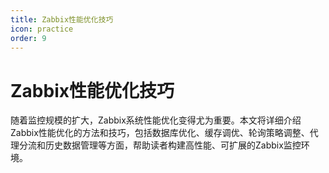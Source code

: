 ```yaml
---
title: Zabbix性能优化技巧
icon: practice
order: 9
---
```


# Zabbix性能优化技巧

随着监控规模的扩大，Zabbix系统性能优化变得尤为重要。本文将详细介绍Zabbix性能优化的方法和技巧，包括数据库优化、缓存调优、轮询策略调整、代理分流和历史数据管理等方面，帮助读者构建高性能、可扩展的Zabbix监控环境。
